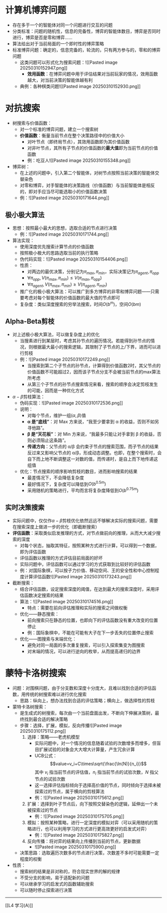 # 计算机博弈问题
- 存在多于一个的智能体对同一个问题进行交互的问题
- 分类标准：问题的随机性，信息的完备性，博弈的智能体数目，博弈是否同时进行，博弈是否是零和博弈……
- 算法给出对于当前局面的一个即时性的博弈策略
- 标准博弈问题：确定的，信息完备的，轮流的，只有两方参与的，零和的博弈问题
	- 这类问题可以形式化为搜索问题：![[Pasted image 20250310152947.png]]
		- **效用函数**：在博弈问题中用于评估结果对当前玩家的情况，效用函数越大，对当前决策的智能体越有利
	- 典例：各种棋类问题![[Pasted image 20250310152930.png]]
# 对抗搜索
- 树搜索与价值函数：
	- 对一个标准的博弈问题，建立一个搜索树
	- **价值函数**：衡量当前节点在整个决策路径中的价值大小
		- 对叶节点（即终局节点），其效用函数即为其价值函数
		- 对非叶节点，其所有子节点的价值函数的**最大值**即为当前节点的价值函数
		- 例：吃豆人![[Pasted image 20250310155348.png]]
- 博弈树：
	- 在上述的问题中，引入第二个智能体，对树节点按照当前决策的智能体交替染色
	- 对零和博弈，对手智能体的决策路线（价值函数）与当前智能体是相反的，即对手应当尽可能选取小的价值函数决策
	- 例：![[Pasted image 20250310171644.png]]
## 极小极大算法
- 思想：按照最小最大的思想，选取合适的节点进行决策
	- 例：![[Pasted image 20250310171744.png]]
- 算法实现：
	- 使用深度优先搜索计算节点的价值函数
	- 按照极小极大的思路选取当前的执行策略
	- 伪代码实现：![[Pasted image 20250310154406.png]]
	- 性质：
		- 对两边的最优决策，分别记为$\pi_{max},\pi_{min}$，实际决策记为$\pi_{agent},\pi_{opp}$
		- $\forall \pi_{opp},V(\pi_{max},\pi_{min})\leq V(\pi_{max},\pi_{opp})$
		- $\forall \pi_{agent},V(\pi_{max},\pi_{min})\geq V(\pi_{agent},\pi_{min})$
	- 推广化的极小极大算法：可以推广到多方博弈的非零和博弈问题——只需要考虑对每个智能体的价值函数的最大值的节点即可
	- 复杂度：类似深度搜索的穷举法搜索，时间$O(b^m)$，空间$O(bm)$
## Alpha-Beta剪枝
- 对上述极小极大算法，可以做复杂度上的优化
	- 当搜素进行到某层时，考虑其孙节点的遍历情况。若能得到孙节点的情况，则根据最大最小的搜索逻辑，其限制了子节点的上/下界，进而可以进行剪枝
	- 例：![[Pasted image 20250310172249.png]]
		- 当搜索到第二个子节点的孙节点，计算得到价值函数2时，其父节点的价值函数不可能超过2，因而该子节点分支不会被当前节点的max算法所考虑
		- 从第三个子节点的孙节点搜索情况来看，搜索的顺序会决定剪枝发生的可能，因而是一种优化方式
- $\alpha-\beta$剪枝算法：
	- 伪码实现：![[Pasted image 20250310172536.png]]
	- 说明：
		- 对每个节点，维护一组$(\alpha,\beta)$值
		- **α 是“底线”**：对 Max 方来说，“我至少要拿到 α 的收益，否则不如另寻他路”。
		- **β 是“天花板”**：对 Min 方来说，“我最多只能让对手拿到 β 的收益，否则必须阻止这条路”。
		- **传递方向**：父节点的 α/β 会约束子节点的搜索范围，而子节点的结果反过来又影响父节点的 α/β，形成动态调整。也即，在整个搜索时，会自下而上地不断调整这一对数的值，而传递时，是自上而下地传递这组值
	- 优化：节点搜索的顺序影响剪枝的数目，进而影响搜索的结果
		- 最差情况下，不会降低复杂度
		- 最好情况下，复杂度可以降低到$O(b^{0.5m})$
		- 采用随机的策略进行，平均而言将复杂度降低到$O(b^{0.75m})$
## 实时决策搜索
- 实际问题中，仅仅作$\alpha-\beta$剪枝优化依然远远不够解决实际的搜索问题，需要在搜索深度上做进一步的优化（即截断搜索）
- **评估函数**：采取类似启发推理的方式，对节点做前向的推理，从而大大减少搜索的深度
	- 对每个状态，抽取其特征，按照某种方式进行计算，可以得到一个数据，即为评估函数
	- 评估函数以推理的方式评估目前局面的好坏
	- 实际问题中，评估函数可以通过学习的方式获取到比较好的评估函数
	- 例：对国际象棋，可以按子力价值、移动空间、王的安全性和中心控制程度计算评估函数![[Pasted image 20250310173243.png]]
- 截断搜索：
	- 结合评估函数，设定搜索深度的阈值，在达到最大的搜索深度时，采用评估函数决定搜索的结果
	- 算法：![[Pasted image 20250310174516.png]]
		- 特点：需要在前向评估推理和实际的搜索之间做权衡
	- 优化——静态搜索：
		- 前向搜索只在静态的位置，也即向下的评估函数没有重大改变的位置停止
		- 例：国际象棋中，不能在可能有大子在下一步丢失的位置停止搜索
	- 优化——图搜索与末端优化：
		- 避免对同一局面的多次重复搜索，可以引入探索集变为图搜索
		- 对末端的情况，可以进行逆向的枚举，从而提高递归的边界
# 蒙特卡洛树搜索
- 问题：对围棋问题，由于分支数和深度十分庞大，且难以找到合适的评估函数，用传统的树搜索难以进行优化搜索
	- 思路：纵向上，想办法找到合适的评估策略；横向上，做选择性的剪枝
- 蒙特卡洛树搜索：
	- 是生成式的树搜索，每次由一个当前盘面出发，不断向下伸展决策树，最终找到最合适的解决策略
	- 步骤：选择，扩展，模拟，反向传播![[Pasted image 20250310175112.png]]
		1. 选择：策略——老虎机模型
			- 实际问题中，对一个情况的信息随着试验的次数增多而增多，但盲目扩展试验的对象会大大增大计算量，产生冗余计算
			- UCB公式：$$value=v_i+C\times\sqrt{\frac{\ln(N)}{n_i}}$$其中 $v_i$ 指当前节点的评估值，$n_i$ 指当前节点的试验次数，$N$ 指父节点的试验次数
			- 这一选择评估指标倾向于选择高价值的节点，同时倾向于选择未被探索过的节点，属于横向的剪枝算法
			- 例：![[Pasted image 20250310175612.png]]
		2. 扩展：选择到叶子节点后，向下按照交替染色的逻辑，延伸出一个未被探索过的节点
			- 例：![[Pasted image 20250310175705.png]]
		3. 模拟：按照某种策略，进行一定深度的模拟对弈（可以采用随机的策略进行，也可以利用学习的方式进行更高效更好的启发式对弈）
			- 例：![[Pasted image 20250310175827.png]]
		4. 反向传播：将对弈的结果向上传播到当前的节点，更新数据
			- ![[Pasted image 20250310175900.png]]
	- 决策思路：选取遍历次数多的节点进行决策，次数差不多时可能需要一定程度的权衡
- 性质：
	- 搜索树的结果是非对称的，符合现实世界的解的规律
	- 不受分支的影响，易于适配新的问题
	- 可以继承学习的启发式的函数辅助搜索
	- 可以随时停止探索进行决策
---
[[L4 学习(A)]]